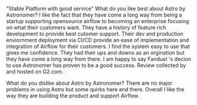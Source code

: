 "Stable Platform with good service"
What do you like best about Astro by Astronomer?
I like the fact that they have come a long way from being a startup supporting opensource airflow to becoming an enterprise focusing on what their customers want. They have a history of feature rich development to provide best cutomer support. Their dev and production enviornment deployment via CI/CD provide an ease of implementation and integration of Airflow for their customers. I find the system easy to use that gives me confidence. They had their ups and downs as an orgination but they have come a long way from there. I am happy to say Fanduel 's decion to use Astronomer has proven to be a good success.
Review collected by and hosted on G2.com.

What do you dislike about Astro by Astronomer?
There are no major problems in using Astro but some quirks here and there. Overall I like the way they are building the product and support Airflow.